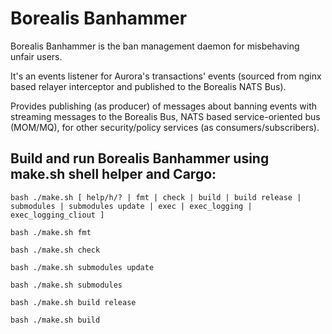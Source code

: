 # **Borealis Banhammer**

Borealis Banhammer is the ban management daemon for misbehaving unfair users.

It's an events listener for Aurora's transactions' events (sourced from nginx based relayer interceptor and published to the Borealis NATS Bus).

Provides publishing (as producer) of messages about banning events with streaming messages to the Borealis Bus, NATS based service-oriented bus (MOM/MQ), for other security/policy services (as consumers/subscribers).

## **Build and run Borealis Banhammer using make.sh shell helper and Cargo:**
```
bash ./make.sh [ help/h/? | fmt | check | build | build release | submodules | submodules update | exec | exec_logging | exec_logging_cliout ]
```

```
bash ./make.sh fmt

bash ./make.sh check

bash ./make.sh submodules update

bash ./make.sh submodules

bash ./make.sh build release

bash ./make.sh build
```
